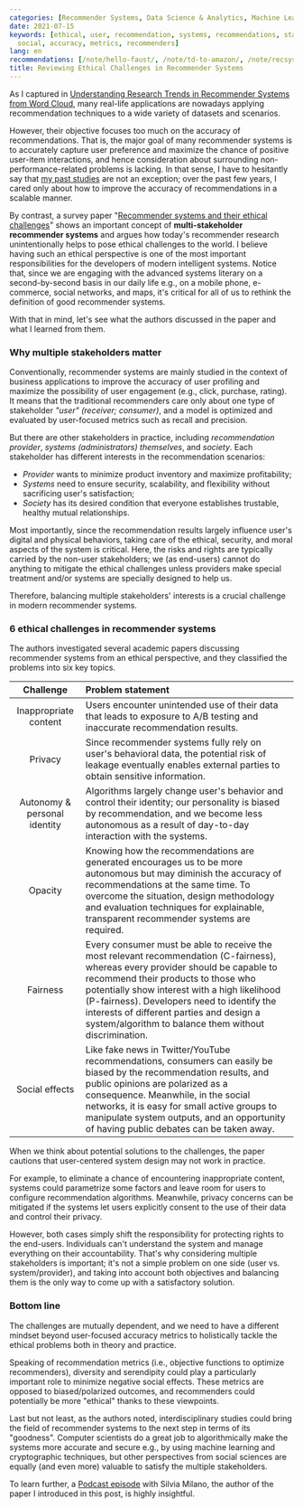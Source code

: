 ```yaml
---
categories: [Recommender Systems, Data Science & Analytics, Machine Learning]
date: 2021-07-15
keywords: [ethical, user, recommendation, systems, recommendations, stakeholders,
  social, accuracy, metrics, recommenders]
lang: en
recommendations: [/note/hello-faust/, /note/td-to-amazon/, /note/recsys-wordcloud/]
title: Reviewing Ethical Challenges in Recommender Systems
---
```


As I captured in [Understanding Research Trends in Recommender Systems from Word Cloud](/note/recsys-wordcloud/), many real-life applications are nowadays applying recommendation techniques to a wide variety of datasets and scenarios.

However, their objective focuses too much on the accuracy of recommendations. That is, the major goal of many recommender systems is to accurately capture user preference and maximize the chance of positive user-item interactions, and hence consideration about surrounding non-performance-related problems is lacking. In that sense, I have to hesitantly say that [my past studies](/work/) are not an exception; over the past few years, I cared only about how to improve the accuracy of recommendations in a scalable manner.

By contrast, a survey paper "[Recommender systems and their ethical challenges](https://link.springer.com/article/10.1007/s00146-020-00950-y)" shows an important concept of **multi-stakeholder recommender systems** and argues how today's recommender research unintentionally helps to pose ethical challenges to the world. I believe having such an ethical perspective is one of the most important responsibilities for the developers of modern intelligent systems. Notice that, since we are engaging with the advanced systems literary on a second-by-second basis in our daily life e.g., on a mobile phone, e-commerce, social networks, and maps, it's critical for all of us to rethink the definition of good recommender systems.

With that in mind, let's see what the authors discussed in the paper and what I learned from them.

### Why multiple stakeholders matter

Conventionally, recommender systems are mainly studied in the context of business applications to improve the accuracy of user profiling and maximize the possibility of user engagement (e.g., click, purchase, rating). It means that the traditional recommenders care only about one type of stakeholder *"user"* *(receiver; consumer)*, and a model is optimized and evaluated by user-focused metrics such as recall and precision.

But there are other stakeholders in practice, including *recommendation provider*, *systems (administrators) themselves*, and *society*. Each stakeholder has different interests in the recommendation scenarios:

- *Provider* wants to minimize product inventory and maximize profitability;
- *Systems* need to ensure security, scalability, and flexibility without sacrificing user's satisfaction;
- *Society* has its desired condition that everyone establishes trustable, healthy mutual relationships.

Most importantly, since the recommendation results largely influence user's digital and physical behaviors, taking care of the ethical, security, and moral aspects of the system is critical. Here, the risks and rights are typically carried by the non-user stakeholders; we (as end-users) cannot do anything to mitigate the ethical challenges unless providers make special treatment and/or systems are specially designed to help us.

Therefore, balancing multiple stakeholders' interests is a crucial challenge in modern recommender systems.

### 6 ethical challenges in recommender systems

The authors investigated several academic papers discussing recommender systems from an ethical perspective, and they classified the problems into six key topics.

| Challenge | Problem statement | 
|:--:|:--|
|Inappropriate content|Users encounter unintended use of their data that leads to exposure to A/B testing and inaccurate recommendation results.|
|Privacy|Since recommender systems fully rely on user's behavioral data, the potential risk of leakage eventually enables external parties to obtain sensitive information.|
|Autonomy & personal identity|Algorithms largely change user's behavior and control their identity; our personality is biased by recommendation, and we become less autonomous as a result of day-to-day interaction with the systems.|
|Opacity|Knowing how the recommendations are generated encourages us to be more autonomous but may diminish the accuracy of recommendations at the same time. To overcome the situation, design methodology and evaluation techniques for explainable, transparent recommender systems are required.|
|Fairness|Every consumer must be able to receive the most relevant recommendation (C-fairness), whereas every provider should be capable to recommend their products to those who potentially show interest with a high likelihood (P-fairness). Developers need to identify the interests of different parties and design a system/algorithm to balance them without discrimination. |
|Social effects|Like fake news in Twitter/YouTube recommendations, consumers can easily be biased by the recommendation results, and public opinions are polarized as a consequence. Meanwhile, in the social networks, it is easy for small active groups to manipulate system outputs, and an opportunity of having public debates can be taken away.|

When we think about potential solutions to the challenges, the paper cautions that user-centered system design may not work in practice. 

For example, to eliminate a chance of encountering inappropriate content, systems could parametrize some factors and leave room for users to configure recommendation algorithms. Meanwhile, privacy concerns can be mitigated if the systems let users explicitly consent to the use of their data and control their privacy. 

However, both cases simply shift the responsibility for protecting rights to the end-users. Individuals can't understand the system and manage everything on their accountability. That's why considering multiple stakeholders is important; it's not a simple problem on one side (user vs. system/provider), and taking into account both objectives and balancing them is the only way to come up with a satisfactory solution.

### Bottom line

The challenges are mutually dependent, and we need to have a different mindset beyond user-focused accuracy metrics to holistically tackle the ethical problems both in theory and practice.

Speaking of recommendation metrics (i.e., objective functions to optimize recommenders), diversity and serendipity could play a particularly important role to minimize negative social effects. These metrics are opposed to biased/polarized outcomes, and recommenders could potentially be more "ethical" thanks to these viewpoints.

Last but not least, as the authors noted, interdisciplinary studies could bring the field of recommender systems to the next step in terms of its "goodness". Computer scientists do a great job to algorithmically make the systems more accurate and secure e.g., by using machine learning and cryptographic techniques, but other perspectives from social sciences are equally (and even more) valuable to satisfy the multiple stakeholders.

To learn further, a [Podcast episode](https://towardsdatascience.com/ethical-problems-with-recommender-systeems-398198b5a4d2) with Silvia Milano, the author of the paper I introduced in this post, is highly insightful.
